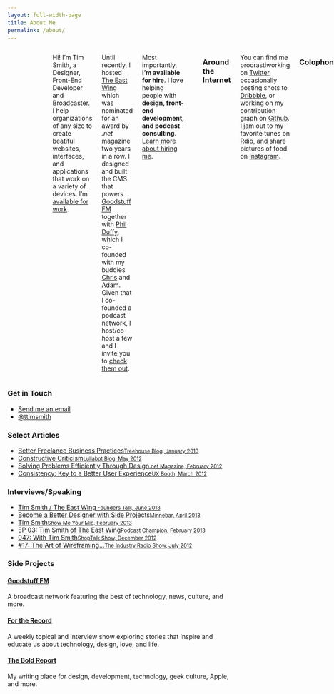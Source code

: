 ```yaml
---
layout: full-width-page
title: About Me
permalink: /about/
---
```


<div class="grid-8 columns">
  <figure class="content__image">
    <img src="/uploads/tim_680x510.jpg" alt="Tim Smith">
  </figure>

  <p>Hi! I’m Tim Smith, a Designer, Front-End Developer and Broadcaster. I help organizations of any size to create beatiful websites, interfaces, and applications that work on a variety of devices. I’m <a href="mailto:smith@ttimsmith.com=[ttimsmith.com] Let's Work Together">available for work</a>.</p>

  <p>Until recently, I hosted <a href="http://goodstuff.fm/theeastwing">The East Wing</a> which was nominated for an award by <em>.net</em> magazine two years in a row. I designed and built the CMS that powers <a href="http://goodstuff.fm">Goodstuff FM</a> together with <a href="http://www.single-malt.co/">Phil Duffy</a>, which I co-founded with my buddies <a href="http://www.chrisenns.com/">Chris</a> and <a href="http://avclark.com/">Adam</a>. Given that I co-founded a podcast network, I host/co-host a few and I invite you to <a href="http://goodstuff.fm/people/ttimsmith">check them out</a>.</p>

  <p>Most importantly, <strong>I’m available for hire</strong>. I love helping people with <strong>design, front-end development, and podcast consulting</strong>. <a href="/hire/">Learn more about hiring me</a>.</p>

  <hr />

  <h3>Around the Internet</h3>
  <p>You can find me procrastiworking on <a href="https://twitter.com/ttimsmith">Twitter</a>, occasionally posting shots to <a href="http://dribbble.com/ttimsmith">Dribbble</a>, or working on my contribution graph on <a href="https://github.com/ttimsmith">Github</a>. I jam out to my favorite tunes on <a href="http://www.rdio.com/people/ttimsmith/">Rdio</a>, and share pictures of food on <a href="http://instagram.com/ttimsmith">Instagram</a>.</p>

  <h3>Colophon</h3>
  <p>This site is published using the amazing <a href="http://jekyllrb.com/">Jekyll</a>, hosted by <a href="http://www.mediatemple.net/#a_aid=4f42c6d7d53a5">Media Temple</a>, and deployed with the help of <a href="http://deployhq.com/">Deploy</a>. Fonts are served with <a href="https://typekit.com/">Typekit</a>, and posts are written with <a href="http://bywordapp.com/">Byword</a>.</p>

  <p>If you’d like to work with me, have me speak at your event, write for your publication, arrange a time to get some coffee, or just say hi, please <a href="mailto:smith@ttimsmith.com?subject=[ttimsmith.com] Hi Tim!">get in touch</a>. I get a lot of email, but I try to respond quickly.</p>
</div><!-- .grid-7 .columns -->

<aside id="sidebar" class="grid-4 columns" role="complimentary">
  <div class="sidebar-widget">
    <h3>Get in Touch</h3>
    <ul class="no-bullets">
      <li><a href="mailto:smith@ttimsmith.com?subject=[ttimsmith.com] Hi Tim!">Send me an email</a></li>
      <li><a href="http://twitter.com/ttimsmith">@ttimsmith</a></li>
    </ul>
  </div><!-- .sidebar-widget -->

  <div class="sidebar-widget">
    <h3>Select Articles</h3>
    <ul class="published">
      <li><a href="http://blog.teamtreehouse.com/better-freelance-business-practices">Better Freelance Business Practices<small>Treehouse Blog, January 2013</small></a></li>
      <li><a href="https://www.lullabot.com/articles/constructive-criticism">Constructive Criticism<small>Lullabot Blog, May 2012</small></a></li>
      <li><a href="http://www.netmagazine.com/opinions/solving-problems-efficiently-through-design">Solving Problems Efficiently Through Design<small>.net Magazine, February 2012</small></a></li>
      <li><a href="http://www.uxbooth.com/blog/consistency-key-to-a-better-user-experience/">Consistency: Key to a Better User Experience<small>UX Booth, March 2012</small></a></li>
    </ul>
  </div><!-- .sidebar-widget -->

  <div class="sidebar-widget">
    <h3>Interviews/Speaking</h3>
    <ul class="published">
      <li><a href="http://5by5.tv/founderstalk/47">Tim Smith / The East Wing<small> Founders Talk, June 2013</small></a></li>
      <li><a href="https://speakerdeck.com/ttimsmith/become-a-better-designer-with-side-projects">Become a Better Designer with Side Projects<small>Minnebar, April 2013</small></a></li>
      <li><a href="http://www.ssktn.com/smym/tim-smith/">Tim Smith<small>Show Me Your Mic, February 2013</small></a></li>
      <li><a href="http://podcastchampion.strongcaster.com/2013/02/18/ep03-tim-smith-of-the-east-wing-podcast/">EP 03: Tim Smith of The East Wing<small>Podcast Champion, February 2013</small></a></li>
      <li><a href="http://shoptalkshow.com/episodes/047-with-tim-smith/">047: With Tim Smith<small>ShopTalk Show, December 2012</small></a></li>
      <li><a href="http://theindustry.cc/2012/08/07/17-the-art-of-wireframing-a-new-messaging-protocol-mountain-lion-and-rocking-the-baby/">#17: The Art of Wireframing…<small>The Industry Radio Show, July 2012</small></a></li>
    </ul>
  </div><!-- .sidebar-widget -->

  <div class="sidebar-widget">
    <h3>Side Projects</h3>
    <h4><a href="http://goodstuff.fm">Goodstuff FM</a></h4>
    <p>A broadcast network featuring the best of technology, news, culture, and more.</p>
    <h4><a href="http://goodstuff.fm/ftr">For the Record</a></h4>
    <p>A weekly topical and interview show exploring stories that inspire and educate us about technology, design, love, and life.</p>
    <h4><a href="http://theboldreport.net">The Bold Report</a></h4>
    <p>My writing place for design, development, technology, geek culture, Apple, and more.</p>
  </div><!-- .sidebar-widget -->



</aside>

